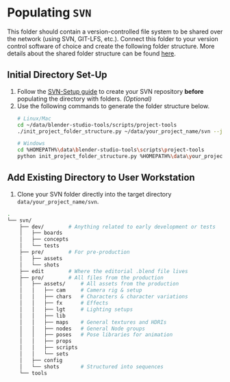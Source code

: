 # Populating `SVN`

This folder should contain a version-controlled file system to be shared over the network (using SVN, GIT-LFS, etc.). Connect this folder to your version control software of choice and create the following folder structure. More details about the shared folder structure can be found [here](/naming-conventions/svn-folder-structure.md).

## Initial Directory Set-Up

1. Follow the [SVN-Setup guide](/td-guide/svn-setup.md) to create your SVN repository **before** populating the directory with folders. *(Optional)*
2. Use the following commands to generate the folder structure below.
    ```bash
    # Linux/Mac
    cd ~/data/blender-studio-tools/scripts/project-tools
    ./init_project_folder_structure.py ~/data/your_project_name/svn --json_file folder_structure_svn.json
    ```
    ```bash
    # Windows
    cd %HOMEPATH%\data\blender-studio-tools\scripts\project-tools
    python init_project_folder_structure.py %HOMEPATH%\data\your_project_name\svn --json_file folder_structure_svn.json
    ```

## Add Existing Directory to User Workstation

1. Clone your SVN folder directly into the target directory `data/your_project_name/svn`.

```bash
.
└── svn/
    ├── dev/        # Anything related to early development or tests
    │   ├── boards
    │   ├── concepts
    │   └── tests
    ├── pre/        # For pre-production
    │   ├── assets
    │   └── shots
    ├── edit        # Where the editorial .blend file lives
    ├── pro/        # All files from the production
    │   ├── assets/     # All assets from the production
    │   │   ├── cam     # Camera rig & setup
    │   │   ├── chars   # Characters & character variations
    │   │   ├── fx      # Effects
    │   │   ├── lgt     # Lighting setups
    │   │   ├── lib
    │   │   ├── maps    # General textures and HDRIs
    │   │   ├── nodes   # General Node groups
    │   │   ├── poses   # Pose libraries for animation
    │   │   ├── props
    │   │   ├── scripts
    │   │   └── sets
    │   ├── config
    │   └── shots       # Structured into sequences
    └── tools
```